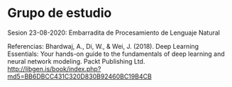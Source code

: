 # Grupo de estudio

Sesion 23-08-2020: Embarradita de Procesamiento de Lenguaje Natural

Referencias: 
Bhardwaj, A., Di, W., & Wei, J. (2018). 
Deep Learning Essentials: Your hands-on guide to the fundamentals of deep learning and neural network modeling. 
Packt Publishing Ltd.
http://libgen.is/book/index.php?md5=BB6DBCC431C320D830B92460BC19B4CB
